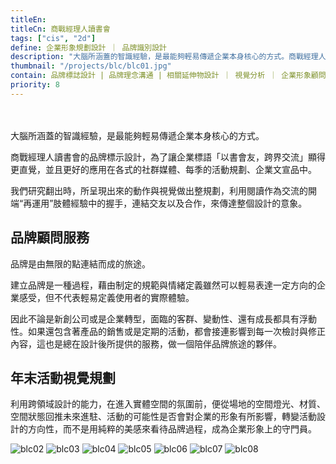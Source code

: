 ```yaml
---
titleEn:
titleCn: 商戰經理人讀書會
tags: ["cis", "2d"]
define: 企業形象規劃設計 ｜ 品牌識別設計
description: "大腦所涵蓋的智識經驗，是最能夠輕易傳遞企業本身核心的方式。商戰經理人讀書會的品牌標示設計，為了讓企業標語「以書會友，跨界交流」顯得更直覺，並且更好的應用在各式的社群媒體、每季的活動規劃、企業文宣品中。"
thumbnail: "/projects/blc/blc01.jpg"
contain: 品牌標誌設計 | 品牌理念溝通 | 相關延伸物設計 ｜ 視覺分析 ｜ 企業形象顧問 ｜ 教育訓練
priority: 8
---
```


<section>　

大腦所涵蓋的智識經驗，是最能夠輕易傳遞企業本身核心的方式。

商戰經理人讀書會的品牌標示設計，為了讓企業標語「以書會友，跨界交流」顯得更直覺，並且更好的應用在各式的社群媒體、每季的活動規劃、企業文宣品中。

我們研究翻出時，所呈現出來的動作與視覺做出整規劃，利用閱讀作為交流的開端“再運用”肢體經驗中的握手，連結交友以及合作，來傳達整個設計的意象。

</section>

<section>

## 品牌顧問服務　

品牌是由無限的點連結而成的旅途。

建立品牌是一種過程，藉由制定的規範與情緒定義雖然可以輕易表達一定方向的企業感受，但不代表輕易定義使用者的實際體驗。

因此不論是新創公司或是企業轉型，面臨的客群、變動性、還有成長都具有浮動性。如果還包含著產品的銷售或是定期的活動，都會接連影響到每一次檢討與修正內容，這也是總在設計後所提供的服務，做一個陪伴品牌旅途的夥伴。

</section>

<section>

## 年末活動視覺規劃　

利用跨領域設計的能力，在進入實體空間的氛圍前，便從場地的空間燈光、材質、空間狀態回推未來進駐、活動的可能性是否會對企業的形象有所影響，轉變活動設計的方向性，而不是用純粹的美感來看待品牌過程，成為企業形象上的守門員。

</section>

<section>

<img alt="blc02" data-src="/projects/blc/blc02.jpg" className="lazyload" />
<img alt="blc03" data-src="/projects/blc/blc03.jpg" className="lazyload" />
<img alt="blc04" data-src="/projects/blc/blc04.jpg" className="lazyload" />
<img alt="blc05" data-src="/projects/blc/blc05.jpg" className="lazyload" />
<img alt="blc06" data-src="/projects/blc/blc06.jpg" className="lazyload" />
<img alt="blc07" data-src="/projects/blc/blc07.jpg" className="lazyload" />
<img alt="blc08" data-src="/projects/blc/blc08.jpg" className="lazyload" />

</section>
